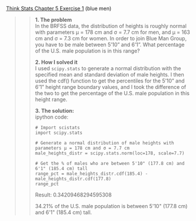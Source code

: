 [Think Stats Chapter 5 Exercise 1](http://greenteapress.com/thinkstats2/html/thinkstats2006.html#toc50) (blue men)

>> **1. The problem**  
>>    In the BRFSS data, the distribution of heights is roughly normal with parameters µ = 178 cm and σ = 7.7 cm for men, and µ = 163 cm and σ = 7.3 cm for women.
>>    In order to join Blue Man Group, you have to be male between 5’10” and 6’1”. What percentage of the U.S. male population is in this range?  
>>
>> **2. How I solved it**   
>>    I used `scipy.stats` to generate a normal distribution with the specified mean and standard deviation of male heights. I then used the cdf() function to get the percentiles for the 5’10” and 6’1” height range boundary values, and I took the difference of the two to get the percentage of the U.S. male population in this height range.
>>
>> **3. The solution:**  
>>    ipython code:
>>    ```
>>    # Import scistats
>>    import scipy.stats
>>    
>>    # Generate a normal distribution of male heights with parameters µ = 178 cm and σ = 7.7 cm
>>    male_heights_distr = scipy.stats.norm(loc=178, scale=7.7)
>>    
>>    # Get the % of males who are between 5'10" (177.8 cm) and 6'1" (185.4 cm) tall 
>>    range_pct = male_heights_distr.cdf(185.4) - male_heights_distr.cdf(177.8)
>>    range_pct
>>    ```
>>    Result: 0.34209468294595308  
>>
>>    34.21% of the U.S. male population is between 5'10" (177.8 cm) and 6'1" (185.4 cm) tall.

